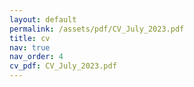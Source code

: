 ```yaml
---
layout: default
permalink: /assets/pdf/CV_July_2023.pdf
title: cv
nav: true
nav_order: 4
cv_pdf: CV_July_2023.pdf
---
```


